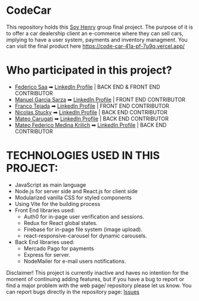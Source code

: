 # CodeCar
This repository holds this [Soy Henry](https://www.soyhenry.com/) group final project. The purpose of it is to offer a car dealership client an e-commerce where they can sell cars, implying to have a user system, payments and inventory managment.
You can visit the final product here https://code-car-41a-pf-7u9q.vercel.app/
# Who participated in this project?
 * [Federico Saa](https://github.com/saja04) ➡ [LinkedIn Profile](https://www.linkedin.com/in/federico-saa-4ab74b297/) | BACK END & FRONT END CONTRIBUTOR
 * [Manuel Garcia Sarza](https://github.com/manuelgarciasarza) ➡ [LinkedIn Profile](https://www.linkedin.com/in/mgarciasarza/) | FRONT END CONTRIBUTOR
 * [Franco Tejada](https://github.com/FrancoNos) ➡ [LinkedIn Profile](https://www.linkedin.com/in/franco-tejada-427ab2250/) | FRONT END CONTRIBUTOR
 * [Nicolas Stucky](https://github.com/NicolasStucky) ➡ [LinkedIn Profile](https://www.linkedin.com/in/nicolas-stucky-972b9827a/) | BACK END CONTRIBUTOR
 * [Mateo Carugati](https://github.com/Mateo-Carugati) ➡ [LinkedIn Profile](https://www.linkedin.com/in/mateo-fidel-carugati-8625b4272/) | BACK END CONTRIBUTOR
 * [Mateo Federico Medina Krilich](https://github.com/huevexxxx) ➡ [LinkedIn Profile](https://www.linkedin.com/in/mateo-federico-medina-krilich/) | BACK END CONTRIBUTOR

# TECHNOLOGIES USED IN THIS PROJECT:
  * JavaScript as main language
  * Node.js for server side and React.js for client side
  * Modularized vanilla CSS for styled components
  * Using Vite for the building process
  * Front End libraries used:
    - Auth0 for in-page user verification and sessions.
    - Redux for React global states.
    - Firebase for in-page file system (image upload).
    - react-responsive-carousel for dynamic carousels.
  * Back End libraries used:
    - Mercado Pago for payments
    - Express for server.
    - NodeMailer for e-mail users notifications.
   
Disclaimer! This project is currently inactive and haves no intention for the moment of continuing adding features, but if you have a bug to report or find a major problem with the web page/ repository please let us know.
You can report bugs directly in the repository page: [Issues](https://github.com/saja04/codeCar-41a-PF/issues) 


